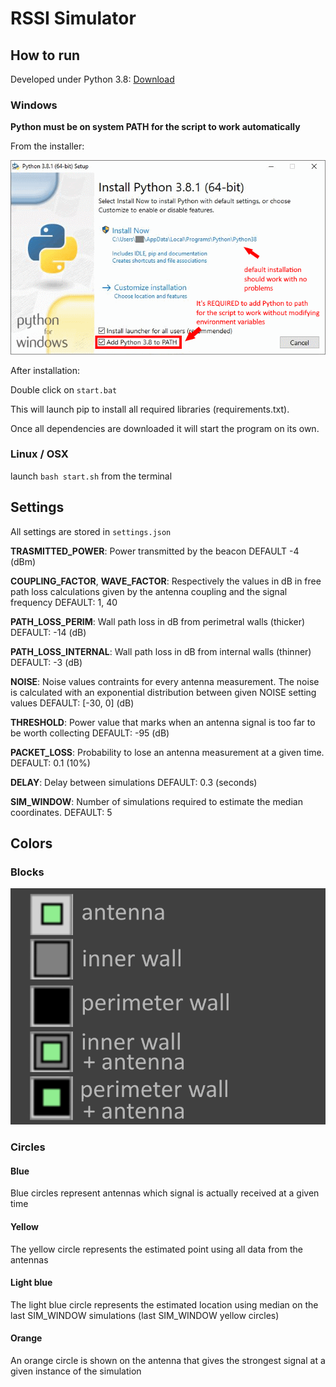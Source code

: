 # RSSI Simulator

## How to run

Developed under Python 3.8: [Download](https://www.python.org/downloads/)

### Windows

**Python must be on system PATH for the script to work automatically**

From the installer:

![python-win](python-install-windows.png)

After installation:

Double click on ```start.bat```

This will launch pip to install all required libraries (requirements.txt).

Once all dependencies are downloaded it will start the program on its own.

### Linux / OSX

launch ```bash start.sh``` from the terminal

## Settings

All settings are stored in ```settings.json```

**TRASMITTED_POWER**: Power transmitted by the beacon
DEFAULT -4 (dBm)

**COUPLING_FACTOR**, **WAVE_FACTOR**: Respectively the values in dB in free path loss calculations given by the antenna coupling and the signal frequency
DEFAULT: 1, 40

**PATH_LOSS_PERIM**: Wall path loss in dB from perimetral walls (thicker)
DEFAULT: -14 (dB)

**PATH_LOSS_INTERNAL**: Wall path loss in dB from internal walls (thinner)
DEFAULT: -3 (dB)

**NOISE**: Noise values contraints for every antenna measurement. The noise is calculated with an exponential distribution between given NOISE setting values
DEFAULT: [-30, 0] (dB)

**THRESHOLD**: Power value that marks when an antenna signal is too far to be worth collecting
DEFAULT: -95 (dB)

**PACKET_LOSS**: Probability to lose an antenna measurement at a given time.
DEFAULT: 0.1 (10%)

**DELAY**: Delay between simulations
DEFAULT: 0.3 (seconds)

**SIM_WINDOW**: Number of simulations required to estimate the median coordinates.
DEFAULT: 5

## Colors

### Blocks

![block-legend](legend.png)

### Circles

#### Blue

Blue circles represent antennas which signal is actually received at a given time

#### Yellow

The yellow circle represents the estimated point using all data from the antennas

#### Light blue

The light blue circle represents the estimated location using median on the last SIM_WINDOW simulations (last SIM_WINDOW yellow circles)

#### Orange

An orange circle is shown on the antenna that gives the strongest signal at a given instance of the simulation
